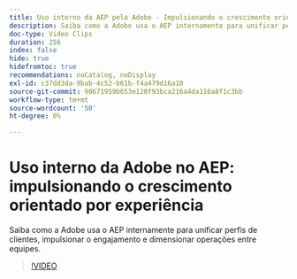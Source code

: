 ```yaml
---
title: Uso interno da AEP pela Adobe - Impulsionando o crescimento orientado por experiência
description: Saiba como a Adobe usa o AEP internamente para unificar perfis de clientes, impulsionar o engajamento e dimensionar operações entre equipes.
doc-type: Video Clips
duration: 256
index: false
hide: true
hidefromtoc: true
recommendations: noCatalog, noDisplay
exl-id: c37dd3da-9bab-4c52-b61b-f4a479d16a10
source-git-commit: 90671959b653e120f93bca216a4da116a8f1c3bb
workflow-type: tm+mt
source-wordcount: '50'
ht-degree: 0%

---
```


# Uso interno da Adobe no AEP: impulsionando o crescimento orientado por experiência

Saiba como a Adobe usa o AEP internamente para unificar perfis de clientes, impulsionar o engajamento e dimensionar operações entre equipes.

<!-- 62_S655_3442541_255_adobes-internal-use-of-aep-driving-experienceled-growth -->
>[!VIDEO](https://video.tv.adobe.com/v/3459698/?learn=on&enablevpops=true&captions=por_br)
